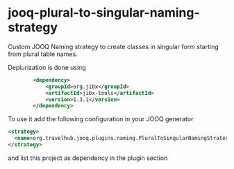 # jooq-plural-to-singular-naming-strategy

Custom JOOQ Naming strategy to create classes in singular form starting from plural table names.

Deplurization is done using
```xml
        <dependency>
            <groupId>org.jibx</groupId>
            <artifactId>jibx-tools</artifactId>
            <version>1.3.1</version>
        </dependency>
```
        
To use it add the following configuration in your JOOQ generator 
```xml
<strategy>
  <name>org.travelhub.jooq.plugins.naming.PluralToSingularNamingStrategy</name>
</strategy>
```

and list this project as dependency in the plugin section

